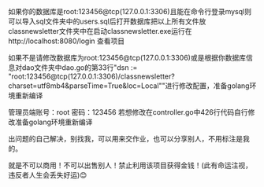如果你的数据库是root:123456@tcp(127.0.0.1:3306)且能在命令行登录mysql则可以导入sql文件夹中的users.sql后打开数据库把以上所有文件放classnewsletter文件夹中在启动classnewsletter.exe运行在http://localhost:8080/login  查看项目

如果不是请修改数据库为root:123456@tcp(127.0.0.1:3306)或是根据你数据库信息对dao文件夹中dao.go的第33行"dsn := "root:123456@tcp(127.0.0.1:3306)/classnewsletter?charset=utf8mb4&parseTime=True&loc=Local""进行修改配置，准备golang环境重新编译


管理员端账号：root 密码：123456    若想修改在controller.go中426行代码自行修改准备golang环境重新编译


出问题的自己解决，别找我，可以用来交作业，也可以分享别人，不用标注是我的。


就是不可以商用！不可以出售别人！禁止利用该项目获得金钱！(此有命运注视，违反者人生会丢失好运)😊
